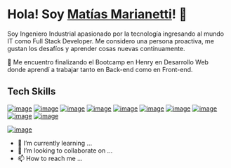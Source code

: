 # Hola! Soy [Matías Marianetti](https://www.linkedin.com/in/matias-marianetti/)! 👋
Soy Ingeniero Industrial apasionado por la tecnología ingresando al mundo IT como Full Stack Developer.
Me considero una persona proactiva, me gustan los desafíos y aprender cosas nuevas continuamente.

 👀 Me encuentro finalizando el Bootcamp en Henry en Desarrollo Web donde aprendí a trabajar tanto en Back-end como en Front-end.
 
 ## Tech Skills
 
[![image](https://user-images.githubusercontent.com/98785661/189455045-2ac08363-b9f0-4ba8-bb6f-63c2f0b4245a.png)](https://developer.mozilla.org/es/docs/Web/HTML)
[![image](https://user-images.githubusercontent.com/98785661/189455281-d20f19c7-5364-47f2-8f20-937d18fad520.png)](https://www.w3schools.com/css/)
[![image](https://user-images.githubusercontent.com/98785661/189456053-1a9f396c-0bab-4f15-bb32-931a7977df2f.png)](https://git-scm.com/)
[![image](https://user-images.githubusercontent.com/98785661/189455904-56201b49-51bf-41d0-8049-25325a0c3f86.png)](https://github.com/)
[![image](https://user-images.githubusercontent.com/98785661/189455325-c4ee1c41-6084-4f7a-a017-930837d140b0.png)](https://developer.mozilla.org/en-US/docs/Web/JavaScript)
[![image](https://user-images.githubusercontent.com/98785661/189455384-7aab3b7d-5e07-4a3d-8536-8703d9694e60.png)](https://reactjs.org/)
[![image](https://user-images.githubusercontent.com/98785661/189455429-6f716df7-3e74-4f16-98b1-acc61de3022e.png)](https://redux.js.org/)
[![image](https://user-images.githubusercontent.com/98785661/189455531-b350e11b-77b3-448e-9252-246e20b5f10e.png)](https://nodejs.org/en/)
[![image](https://user-images.githubusercontent.com/98785661/189455572-e80dcae2-268a-4216-ab5f-d473e71e847f.png)](https://expressjs.com/)
[![image](https://user-images.githubusercontent.com/98785661/189455598-90574523-d6df-4902-bb75-2bea44ec55c6.png)](https://www.postgresql.org/)

[![image](https://user-images.githubusercontent.com/98785661/189455497-c2fa71ab-3d93-43bf-b585-872a8d2feb46.png)](https://www.postman.com/)





 
- 🌱 I’m currently learning ...
- 💞️ I’m looking to collaborate on ...
- 📫 How to reach me ...

<!---
marianettimatias/marianettimatias is a ✨ special ✨ repository because its `README.md` (this file) appears on your GitHub profile.
You can click the Preview link to take a look at your changes.
--->
